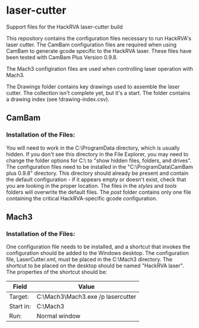 # laser-cutter
Support files for the HackRVA laser-cutter build

This repository contains the configuration files necessary to run HackRVA's laser cutter.  The CamBam configuration files are required when using CamBam to generate gcode specific to the HackRVA laser.  These files have been tested with CamBam Plus Version 0.9.8.  

The Mach3 configiration files are used when controlling laser operation with Mach3.

The Drawings folder contains key drawings used to assemble the laser cutter.  The collection isn't complete yet, but it's a start.  The folder contains a drawing index (see !drawing-index.csv).

## CamBam
### Installation of the Files:
You will need to work in the C:\ProgramData directory, which is usually hidden.  If you don't see this directory in the File Explorer, you may need to change the folder options for C:\ to "show hidden files, folders, and drives". 
The configuration files need to be installed in the "C:\ProgramData\CamBam plus 0.9.8\" directory.  This directory should already be present and contain the default configuration - if it appears empty or doesn't exist, check that you are looking in the proper location.  The files in the *styles* and *tools* folders will overwrite the default files.  The *post* folder contains only one file containing the critical HackRVA-specific gcode configuration.
## Mach3
### Installation of the Files:
One configuration file needs to be installed, and a shortcut that invokes the configuration should be added to the Windows desktop.  The configuration file, LaserCutter.xml, must be placed in the C:\Mach3 directory.  The shortcut to be placed on the desktop should be named "HackRVA laser".  The properties of the shortcut should be:

Field | Value
---|---
Target:	 | C:\Mach3\Mach3.exe /p lasercutter
Start in: | C:\Mach3
Run: | Normal window

